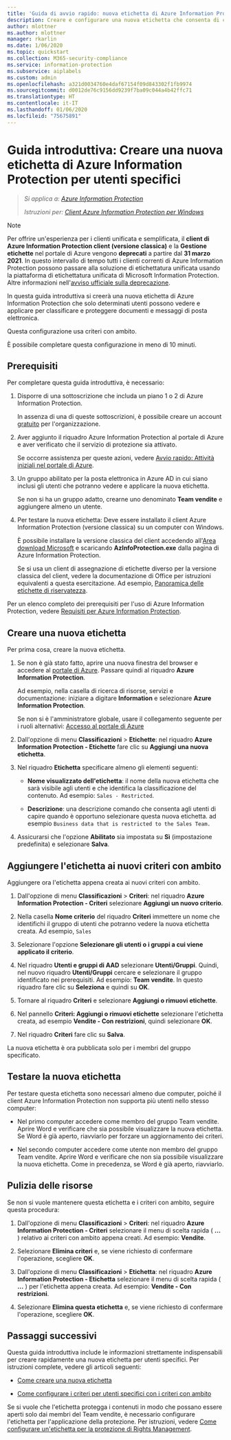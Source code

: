```yaml
---
title: 'Guida di avvio rapido: nuova etichetta di Azure Information Protection per utenti specifici - AIP'
description: Creare e configurare una nuova etichetta che consenta di classificare documenti e messaggi di posta elettronica per un subset di utenti usando criteri con ambito.
author: mlottner
ms.author: mlottner
manager: rkarlin
ms.date: 1/06/2020
ms.topic: quickstart
ms.collection: M365-security-compliance
ms.service: information-protection
ms.subservice: aiplabels
ms.custom: admin
ms.openlocfilehash: a321d0034760e4daf67154f09d843302f1fb9974
ms.sourcegitcommit: d0012de76c9156dd9239f7ba09c044a4b42ffc71
ms.translationtype: HT
ms.contentlocale: it-IT
ms.lasthandoff: 01/06/2020
ms.locfileid: "75675891"
---
```

# <a name="quickstart-create-a-new-azure-information-protection-label-for-specific-users"></a>Guida introduttiva: Creare una nuova etichetta di Azure Information Protection per utenti specifici

>*Si applica a: [Azure Information Protection](https://azure.microsoft.com/pricing/details/information-protection)*
>
> *Istruzioni per: [Client Azure Information Protection per Windows](faqs.md#whats-the-difference-between-the-azure-information-protection-client-and-the-azure-information-protection-unified-labeling-client)*

> [!NOTE] 
> Per offrire un'esperienza per i clienti unificata e semplificata, il **client di Azure Information Protection client (versione classica)** e la **Gestione etichette** nel portale di Azure vengono **deprecati** a partire dal **31 marzo 2021**. In questo intervallo di tempo tutti i clienti correnti di Azure Information Protection possono passare alla soluzione di etichettatura unificata usando la piattaforma di etichettatura unificata di Microsoft Information Protection. Altre informazioni nell'[avviso ufficiale sulla deprecazione](https://aka.ms/aipclassicsunset).

In questa guida introduttiva si creerà una nuova etichetta di Azure Information Protection che solo determinati utenti possono vedere e applicare per classificare e proteggere documenti e messaggi di posta elettronica.

Questa configurazione usa criteri con ambito.

È possibile completare questa configurazione in meno di 10 minuti.

## <a name="prerequisites"></a>Prerequisiti

Per completare questa guida introduttiva, è necessario:

1. Disporre di una sottoscrizione che includa un piano 1 o 2 di Azure Information Protection.
    
    In assenza di una di queste sottoscrizioni, è possibile creare un account [gratuito](https://admin.microsoft.com/Signup/Signup.aspx?OfferId=87dd2714-d452-48a0-a809-d2f58c4f68b7) per l'organizzazione.

2. Aver aggiunto il riquadro Azure Information Protection al portale di Azure e aver verificato che il servizio di protezione sia attivato.

    Se occorre assistenza per queste azioni, vedere [Avvio rapido: Attività iniziali nel portale di Azure](quickstart-viewpolicy.md).

3. Un gruppo abilitato per la posta elettronica in Azure AD in cui siano inclusi gli utenti che potranno vedere e applicare la nuova etichetta.
    
    Se non si ha un gruppo adatto, crearne uno denominato **Team vendite** e aggiungere almeno un utente.

4. Per testare la nuova etichetta: Deve essere installato il client Azure Information Protection (versione classica) su un computer con Windows. 
    
    È possibile installare la versione classica del client accedendo all'[Area download Microsoft](https://www.microsoft.com/en-us/download/details.aspx?id=53018) e scaricando **AzInfoProtection.exe** dalla pagina di Azure Information Protection.
     
    Se si usa un client di assegnazione di etichette diverso per la versione classica del client, vedere la documentazione di Office per istruzioni equivalenti a questa esercitazione. Ad esempio, [Panoramica delle etichette di riservatezza](/microsoft-365/compliance/sensitivity-labels).

Per un elenco completo dei prerequisiti per l'uso di Azure Information Protection, vedere [Requisiti per Azure Information Protection](requirements.md).
    
## <a name="create-a-new-label"></a>Creare una nuova etichetta

Per prima cosa, creare la nuova etichetta.

1. Se non è già stato fatto, aprire una nuova finestra del browser e accedere al [portale di Azure](configure-policy.md#signing-in-to-the-azure-portal). Passare quindi al riquadro **Azure Information Protection**.
    
    Ad esempio, nella casella di ricerca di risorse, servizi e documentazione: iniziare a digitare **Information** e selezionare **Azure Information Protection**.
    
    Se non si è l'amministratore globale, usare il collegamento seguente per i ruoli alternativi: [Accesso al portale di Azure](configure-policy.md#signing-in-to-the-azure-portal)

2. Dall'opzione di menu **Classificazioni** > **Etichette**: nel riquadro **Azure Information Protection - Etichette** fare clic su **Aggiungi una nuova etichetta**.

3. Nel riquadro **Etichetta** specificare almeno gli elementi seguenti:
    
    - **Nome visualizzato dell'etichetta**: il nome della nuova etichetta che sarà visibile agli utenti e che identifica la classificazione del contenuto. Ad esempio: `Sales - Restricted`.
    
    - **Descrizione**: una descrizione comando che consenta agli utenti di capire quando è opportuno selezionare questa nuova etichetta. ad esempio `Business data that is restricted to the Sales Team.`

4. Assicurarsi che l'opzione **Abilitato** sia impostata su **Sì** (impostazione predefinita) e selezionare **Salva**.

## <a name="add-the-label-to-a-new-scoped-policy"></a>Aggiungere l'etichetta ai nuovi criteri con ambito

Aggiungere ora l'etichetta appena creata ai nuovi criteri con ambito.

1. Dall'opzione di menu **Classificazioni** > **Criteri**: nel riquadro **Azure Information Protection - Criteri** selezionare **Aggiungi un nuovo criterio**. 

2. Nella casella **Nome criterio** del riquadro **Criteri** immettere un nome che identifichi il gruppo di utenti che potranno vedere la nuova etichetta creata. Ad esempio, `Sales`

3. Selezionare l'opzione **Selezionare gli utenti o i gruppi a cui viene applicato il criterio**.

4. Nel riquadro **Utenti e gruppi di AAD** selezionare **Utenti/Gruppi**. Quindi, nel nuovo riquadro **Utenti/Gruppi** cercare e selezionare il gruppo identificato nei prerequisiti. Ad esempio: **Team vendite**. In questo riquadro fare clic su **Seleziona** e quindi su **OK**.

5. Tornare al riquadro **Criteri** e selezionare **Aggiungi o rimuovi etichette**.

6. Nel pannello **Criteri: Aggiungi o rimuovi etichette** selezionare l'etichetta creata, ad esempio **Vendite - Con restrizioni**, quindi selezionare **OK**.

7. Nel riquadro **Criteri** fare clic su **Salva**. 

La nuova etichetta è ora pubblicata solo per i membri del gruppo specificato. 

## <a name="test-your-new-label"></a>Testare la nuova etichetta

Per testare questa etichetta sono necessari almeno due computer, poiché il client Azure Information Protection non supporta più utenti nello stesso computer:

 - Nel primo computer accedere come membro del gruppo Team vendite. Aprire Word e verificare che sia possibile visualizzare la nuova etichetta. Se Word è già aperto, riavviarlo per forzare un aggiornamento dei criteri.

- Nel secondo computer accedere come utente non membro del gruppo Team vendite. Aprire Word e verificare che non sia possibile visualizzare la nuova etichetta. Come in precedenza, se Word è già aperto, riavviarlo.

## <a name="clean-up-resources"></a>Pulizia delle risorse

Se non si vuole mantenere questa etichetta e i criteri con ambito, seguire questa procedura:

1. Dall'opzione di menu **Classificazioni** > **Criteri**: nel riquadro **Azure Information Protection - Criteri** selezionare il menu di scelta rapida ( **...** ) relativo ai criteri con ambito appena creati. Ad esempio: **Vendite**.

2. Selezionare **Elimina criteri** e, se viene richiesto di confermare l'operazione, scegliere **OK**.

3. Dall'opzione di menu **Classificazioni** > **Etichetta**: nel riquadro **Azure Information Protection - Etichetta** selezionare il menu di scelta rapida ( **...** ) per l'etichetta appena creata.  Ad esempio: **Vendite - Con restrizioni**.

4.  Selezionare **Elimina questa etichetta** e, se viene richiesto di confermare l'operazione, scegliere **OK**.


## <a name="next-steps"></a>Passaggi successivi

Questa guida introduttiva include le informazioni strettamente indispensabili per creare rapidamente una nuova etichetta per utenti specifici. Per istruzioni complete, vedere gli articoli seguenti:

- [Come creare una nuova etichetta](configure-policy-new-label.md)

- [Come configurare i criteri per utenti specifici con i criteri con ambito](configure-policy-scope.md)

Se si vuole che l'etichetta protegga i contenuti in modo che possano essere aperti solo dai membri del Team vendite, è necessario configurare l'etichetta per l'applicazione della protezione. Per istruzioni, vedere [Come configurare un'etichetta per la protezione di Rights Management](configure-policy-protection.md).

